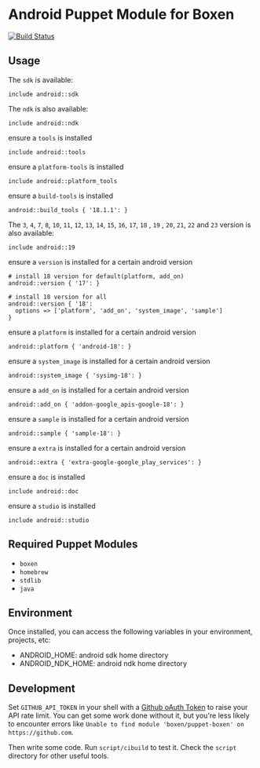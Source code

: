 # Android Puppet Module for Boxen

[![Build Status](https://travis-ci.org/boxen/puppet-android.svg?branch=master)](https://travis-ci.org/boxen/puppet-android)

## Usage

The `sdk` is available:
```puppet
include android::sdk
```

The `ndk` is also available:
```puppet
include android::ndk
```

ensure a `tools` is installed
```puppet
include android::tools
```

ensure a `platform-tools` is installed
```puppet
include android::platform_tools
```

ensure a `build-tools` is installed
```puppet
android::build_tools { '18.1.1': }
```

The `3`, `4`, `7`, `8`, `10`, `11`, `12`, `13`, `14`, `15`, `16`, `17`, `18` , `19` , `20`, `21`, `22` and `23` version is also available:
```puppet
include android::19
```

ensure a `version` is installed for a certain android version
```puppet
# install 18 version for default(platform, add_on)
android::version { '17': }

# install 18 version for all
android::version { '18':
  options => ['platform', 'add_on', 'system_image', 'sample']
}
```

ensure a `platform` is installed for a certain android version
```puppet
android::platform { 'android-18': }
```

ensure a `system_image` is installed for a certain android version
```puppet
android::system_image { 'sysimg-18': }
```

ensure a `add_on` is installed for a certain android version
```puppet
android::add_on { 'addon-google_apis-google-18': }
```

ensure a `sample` is installed for a certain android version
```puppet
android::sample { 'sample-18': }
```

ensure a `extra` is installed for a certain android version
```puppet
android::extra { 'extra-google-google_play_services': }
```

ensure a `doc` is installed
```puppet
include android::doc
```

ensure a `studio` is installed
```puppet
include android::studio
```

## Required Puppet Modules

* `boxen`
* `homebrew`
* `stdlib`
* `java`

## Environment

Once installed, you can access the following variables in your environment, projects, etc:

* ANDROID_HOME: android sdk home directory
* ANDROID_NDK_HOME: android ndk home directory

## Development

Set `GITHUB_API_TOKEN` in your shell with a [Github oAuth Token](https://help.github.com/articles/creating-an-oauth-token-for-command-line-use) to raise your API rate limit. You can get some work done without it, but you're less likely to encounter errors like `Unable to find module 'boxen/puppet-boxen' on https://github.com`.

Then write some code. Run `script/cibuild` to test it. Check the `script`
directory for other useful tools.
